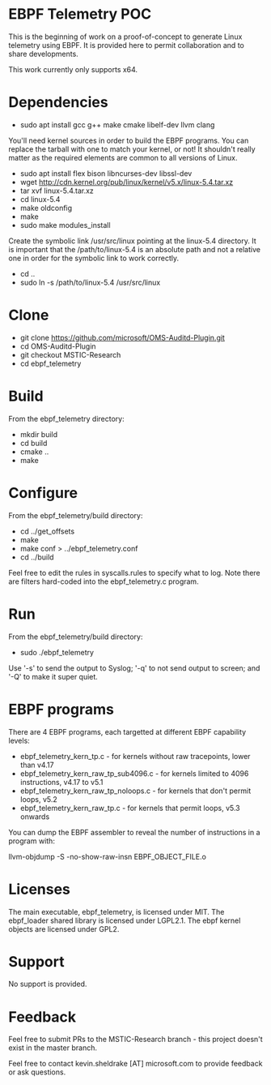# EBPF Telemetry POC
This is the beginning of work on a proof-of-concept to generate Linux
telemetry using EBPF.  It is provided
here to permit collaboration and to share developments.

This work currently only supports x64.

# Dependencies

- sudo apt install gcc g++ make cmake libelf-dev llvm clang

You'll need kernel sources in order to build the EBPF programs.
You can replace the tarball with one to match your kernel, or not!
It shouldn't really matter as the required elements are common to all
versions of Linux.
- sudo apt install flex bison libncurses-dev libssl-dev
- wget http://cdn.kernel.org/pub/linux/kernel/v5.x/linux-5.4.tar.xz
- tar xvf linux-5.4.tar.xz
- cd linux-5.4
- make oldconfig
- make
- sudo make modules_install

Create the symbolic link /usr/src/linux pointing at the linux-5.4 directory.
It is important that the /path/to/linux-5.4 is an absolute path and not a relative
one in order for the symbolic link to work correctly.
- cd ..
- sudo ln -s /path/to/linux-5.4 /usr/src/linux

# Clone
- git clone https://github.com/microsoft/OMS-Auditd-Plugin.git
- cd OMS-Auditd-Plugin
- git checkout MSTIC-Research
- cd ebpf_telemetry

# Build
From the ebpf_telemetry directory:

- mkdir build
- cd build
- cmake ..
- make

# Configure
From the ebpf_telemetry/build directory:
- cd ../get_offsets
- make
- make conf > ../ebpf_telemetry.conf
- cd ../build

Feel free to edit the rules in syscalls.rules to specify what to log.  Note there are filters
hard-coded into the ebpf_telemetry.c program.

# Run
From the ebpf_telemetry/build directory:

- sudo ./ebpf_telemetry

Use '-s' to send the output to Syslog; '-q' to not send output to screen; and '-Q' to make it super quiet.

# EBPF programs
There are 4 EBPF programs, each targetted at different EBPF capability levels:

- ebpf_telemetry_kern_tp.c - for kernels without raw tracepoints, lower than v4.17
- ebpf_telemetry_kern_raw_tp_sub4096.c - for kernels limited to 4096 instructions, v4.17 to v5.1
- ebpf_telemetry_kern_raw_tp_noloops.c - for kernels that don't permit loops, v5.2
- ebpf_telemetry_kern_raw_tp.c - for kernels that permit loops, v5.3 onwards

You can dump the EBPF assembler to reveal the number of instructions in a program with:

llvm-objdump -S -no-show-raw-insn EBPF_OBJECT_FILE.o

# Licenses
The main executable, ebpf_telemetry, is licensed under MIT.
The ebpf_loader shared library is licensed under LGPL2.1.
The ebpf kernel objects are licensed under GPL2.

# Support
No support is provided.

# Feedback
Feel free to submit PRs to the MSTIC-Research branch - this project doesn't
exist in the master branch.

Feel free to contact kevin.sheldrake [AT] microsoft.com to provide feedback or
ask questions.


